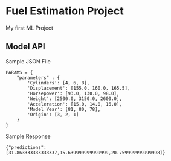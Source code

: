 # Fuel Estimation Project
My first ML Project

## Model API

Sample JSON File
```
PARAMS = {
	"parameters" : {
        'Cylinders': [4, 6, 8],
        'Displacement': [155.0, 160.0, 165.5],
        'Horsepower': [93.0, 130.0, 98.0],
        'Weight': [2500.0, 3150.0, 2600.0],
        'Acceleration': [15.0, 14.0, 16.0],
        'Model Year': [81, 80, 78],
        'Origin': [3, 2, 1]
    }
}
```

Sample Response
```
{"predictions":[31.863333333333337,15.639999999999999,20.759999999999998]}
```

